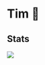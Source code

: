 # Tim 👋

## Stats
![](https://github-readme-stats.vercel.app/api?username=timwlm&show_icons=true&theme=dracula)
